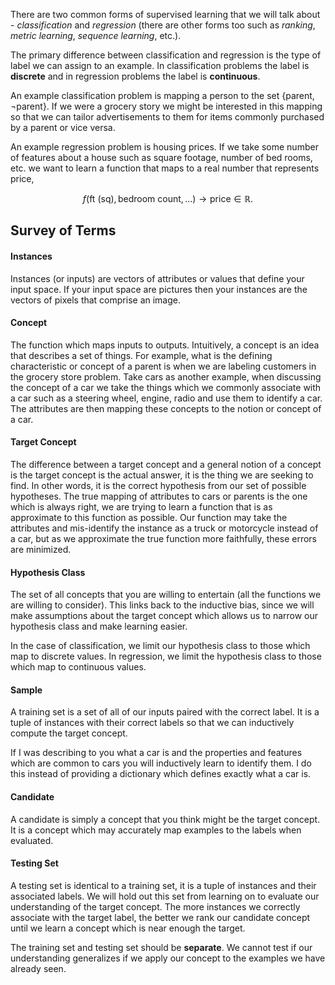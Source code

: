 There are two common forms of supervised learning that we will talk about - _classification_ and _regression_ (there are other forms too such as _ranking_, _metric learning_, _sequence learning_, etc.). 

The primary difference between classification and regression is the type of label we can assign to an example. In classification problems the label is **discrete** and in regression problems the label is **continuous**. 

An example classification problem is mapping a person to the set $\{\text{parent}, \neg \text{parent}\}$. If we were a grocery story we might be interested in this mapping so that we can tailor advertisements to them for items commonly purchased by a parent or vice versa. 

An example regression problem is housing prices. If we take some number of features about a house such as square footage, number of bed rooms, etc. we want to learn a function that maps to a real number that represents price, 

$$f(\text{ft (sq)}, \text{bedroom count}, \ldots) \rightarrow \text{price} \in \mathbb{R}.$$
## Survey of Terms

#### Instances
Instances (or inputs) are vectors of attributes or values that define your input space. If your input space are pictures then your instances are the vectors of pixels that comprise an image. 

#### Concept
The function which maps inputs to outputs. Intuitively, a concept is an idea that describes a set of things. For example, what is the defining characteristic or concept of a parent is when we are labeling customers in the grocery store problem. Take cars as another example, when discussing the concept of a car we take the things which we commonly associate with a car such as a steering wheel, engine, radio and use them to identify a car. The attributes are then mapping these concepts to the notion or concept of a car. 

#### Target Concept
The difference between a target concept and a general notion of a concept is the target concept is the actual answer, it is the thing we are seeking to find. In other words, it is the correct hypothesis from our set of possible hypotheses. The true mapping of attributes to cars or parents is the one which is always right, we are trying to learn a function that is as approximate to this function as possible. Our function may take the attributes and mis-identify the instance as a truck or motorcycle instead of a car, but as we approximate the true function more faithfully, these errors are minimized. 

#### Hypothesis Class
The set of all concepts that you are willing to entertain (all the functions we are willing to consider). This links back to the inductive bias, since we will make assumptions about the target concept which allows us to narrow our hypothesis class and make learning easier. 

In the case of classification, we limit our hypothesis class to those which map to discrete values. In regression, we limit the hypothesis class to those which map to continuous values. 

#### Sample
A training set is a set of all of our inputs paired with the correct label. It is a tuple of instances with their correct labels so that we can inductively compute the target concept. 

If I was describing to you what a car is and the properties and features which are common to cars you will inductively learn to identify them. I do this instead of providing a dictionary which defines exactly what a car is. 

#### Candidate
A candidate is simply a concept that you think might be the target concept. It is a concept which may accurately map examples to the labels when evaluated. 

#### Testing Set
A testing set is identical to a training set, it is a tuple of instances and their associated labels. We will hold out this set from learning on to evaluate our understanding of the target concept. The more instances we correctly associate with the target label, the better we rank our candidate concept until we learn a concept which is near enough the target. 

The training set and testing set should be **separate**. We cannot test if our understanding generalizes if we apply our concept to the examples we have already seen. 